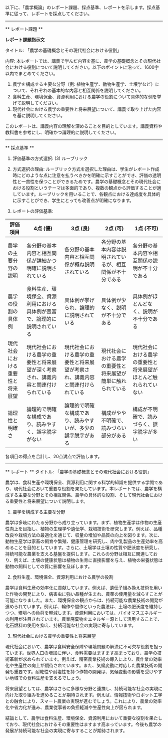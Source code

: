 以下に、「農学概論」のレポート課題、採点基準、レポートを示します。採点基準に従って、レポートを採点してください。

---------------------------------------
** レポート課題 **

**レポート課題指示文**

タイトル: 「農学の基礎概念とその現代社会における役割」

内容: 本レポートでは、講義で学んだ内容を基に、農学の基礎概念とその現代社会における役割について説明してください。以下のポイントに沿って、1600字以内でまとめてください。

1. 農学を構成する主要な分野（例: 植物生産学、動物生産学、土壌学など）について、それぞれの基本的な内容と相互関係を説明してください。
2. 食料生産、環境保全、資源利用における農学の役割について具体的な例を挙げて説明してください。
3. 現代社会における農学の重要性と将来展望について、講義で取り上げた内容を基に説明してください。

このレポートは、講義内容の理解を深めることを目的としています。講義資料や教科書を参考にし、明確かつ論理的に説明してください。

---------------------------------------
** 採点基準 **

1. 評価基準の方式選択: (3) ルーブリック

2. 方式選択の理由:
ルーブリック方式を選択した理由は、学生がレポート作成時にどのような点に注意を払うべきかを明確に示すことができ、評価の透明性と一貫性を保つことができるためです。農学の基礎概念とその現代社会における役割というテーマは多面的であり、複数の観点から評価することが適しています。ルーブリックを用いることで、各観点における達成度を具体的に示すことができ、学生にとっても改善点が明確になります。

3. レポートの評価基準:

| 評価項目           | 4点 (優)                                                                 | 3点 (良)                                                               | 2点 (可)                                                               | 1点 (不可)                                                             |
|--------------------|---------------------------------------------------------------------------|------------------------------------------------------------------------|------------------------------------------------------------------------|------------------------------------------------------------------------|
| 農学の主要分野の説明 | 各分野の基本内容と相互関係が詳細かつ明確に説明されている                 | 各分野の基本内容と相互関係が概ね説明されている                         | 各分野の基本内容は説明されているが、相互関係が不十分である             | 各分野の基本内容や相互関係の説明が不十分である                         |
| 農学の役割の具体例   | 食料生産、環境保全、資源利用における具体例が豊富で、論理的に説明されている | 具体例が挙げられ、論理的に説明されている                               | 具体例が少なく、説明が不十分である                                     | 具体例がほとんどなく、説明が不十分である                               |
| 現代社会における重要性と将来展望 | 現代社会における農学の重要性と将来展望が深く考察され、講義内容と関連付けられている | 現代社会における農学の重要性と将来展望が考察され、講義内容と関連付けられている | 現代社会における農学の重要性と将来展望が簡単に触れられている         | 現代社会における農学の重要性と将来展望がほとんど触れられていない     |
| 論理性と明確さ       | 論理的で明確な構成であり、読みやすく、誤字脱字がない                     | 論理的で明確な構成であり、読みやすいが、多少の誤字脱字がある           | 構成がやや不明確で、読みづらい部分がある                               | 構成が不明確で、読みづらく、誤字脱字が多い                             |

各項目の得点を合計し、20点満点で評価します。

---------------------------------------
** レポート **
タイトル: 「農学の基礎概念とその現代社会における役割」

農学は、食料生産や環境保全、資源利用に関する科学的知識を提供する学問であり、現代社会において重要な役割を果たしています。本レポートでは、農学を構成する主要な分野とその相互関係、農学の具体的な役割、そして現代社会における重要性と将来展望について説明します。

1. 農学を構成する主要な分野

農学は多岐にわたる分野から成り立っています。まず、植物生産学は作物の生産性向上を目指し、植物の生理学や遺伝学、栽培技術を研究します。例えば、品種改良や栽培方法の最適化を通じて、収量の増加や品質の向上を図ります。次に、動物生産学は家畜の飼育や繁殖、健康管理を研究し、肉や乳製品の生産効率を高めることを目的としています。さらに、土壌学は土壌の性質や肥沃度を研究し、持続可能な農業を支える基盤を提供します。これらの分野は相互に関連しており、例えば、土壌の健康状態は植物の生育に直接影響を与え、植物の栄養状態は動物の飼料としての質に影響を及ぼします。

2. 食料生産、環境保全、資源利用における農学の役割

農学は食料生産の効率化に貢献しています。例えば、遺伝子組み換え技術を用いた作物の開発により、病害虫に強い品種が生まれ、農薬の使用量を減らすことが可能になりました。また、環境保全の観点からは、持続可能な農業技術の開発が進められています。例えば、輪作や間作といった農法は、土壌の肥沃度を維持しつつ、環境への負荷を軽減します。資源利用においては、バイオマスエネルギーの利用が注目されています。農業廃棄物をエネルギー源として活用することで、化石燃料の使用を抑え、持続可能な社会の実現に寄与しています。

3. 現代社会における農学の重要性と将来展望

現代社会において、農学は食料安全保障や環境問題の解決に不可欠な役割を担っています。世界人口の増加に伴い、食料需要はますます高まっており、農学の技術革新が求められています。例えば、精密農業技術の導入により、農作業の効率化や生産性の向上が期待されています。また、気候変動に対応した農業技術の開発も重要です。耐乾性や耐塩性を持つ作物の開発は、気候変動の影響を受けやすい地域での食料生産を支えるでしょう。

将来展望としては、農学はさらに多様な分野と連携し、持続可能な社会の実現に向けた取り組みを進めることが期待されます。例えば、情報技術やロボット工学との融合により、スマート農業の実現が進むでしょう。これにより、農業の効率化や省力化が進み、農業従事者の負担軽減や生産性向上が図られます。

結論として、農学は食料生産、環境保全、資源利用において重要な役割を果たしており、現代社会におけるその重要性はますます高まっています。今後も農学の発展が持続可能な社会の実現に寄与することが期待されます。

